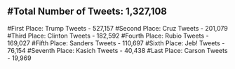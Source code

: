 #Total Number of Tweets: 1,327,108 
---
#First Place: Trump Tweets - 527,157
#Second Place: Cruz Tweets - 201,079
#Third Place: Clinton Tweets - 182,592
#Fourth Place: Rubio Tweets - 169,027
#Fifth Place: Sanders Tweets - 110,697
#Sixth Place: Jeb! Tweets - 76,154
#Seventh Place: Kasich Tweets - 40,438
#Last Place: Carson Tweets - 19,969
